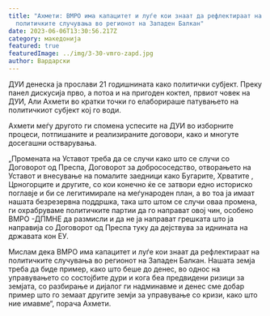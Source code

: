 ```yaml
---
title: "Ахмети: ВМРО има капацитет и луѓе кои знаат да рефлектираат на
  политичките случувања во регионот на Западен Балкан"
date: 2023-06-06T13:30:56.217Z
category: македонија
featured: true
featuredImage: ../img/3-30-vmro-zapd.jpg
author: Вардарски
---
```

<!--StartFragment-->

ДУИ денеска ја прослави 21 годишнината како политички субјект. Преку панел дискусија прво, а потоа и на пригоден коктел, првиот човек на ДУИ, Али Ахмети во кратки точки го елаборираше патувањето на политичкиот субјект кој го води.

Ахмети меѓу другото ги спомена успесите на ДУИ во изборните процеси, потпишаните и реализираните договори, како и многуте досегашни остварувања.

„Промената на Уставот треба да се случи како што се случи со Договорот од Преспа, Договорот за добрососедство, отворањето на Уставот и внесување на помалите заедници како Бугарите, Хрватите , Црногорците и другите, со кои конечно ќе се затвори едно историско поглавје и би се легитимирале на меѓународен план, а во тоа ја имаат нашата безрезервна поддршка, така што штом се случи оваа промена, ги охрабруваме политичките партии да го направат овој чин, особено ВМРО -ДПМНЕ да размисли и да не ја направат грешката што ја направија со Договорот од Преспа туку да дејствува за иднината на државата кон ЕУ.

Мислам дека ВМРО има капацитет и луѓе кои знаат да рефлектираат на политичките случувања во регионот на Западен Балкан. Нашата земја треба да биде пример, како што беше до денес, во однос на управувањето со состојбите дури и кога беа предвидени ризици за земјата, со разбирање и дијалог ги надминавме и денес сме добар пример што го земаат другите земји за управување со кризи, како што ние имавме“, порача Ахмети.

<!--EndFragment-->